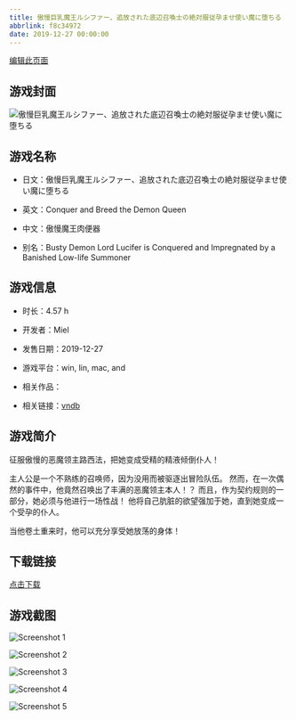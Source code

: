 ```yaml
---
title: 傲慢巨乳魔王ルシファー、追放された底辺召喚士の絶対服従孕ませ使い魔に堕ちる
abbrlink: f8c34972
date: 2019-12-27 00:00:00
---
```

[编辑此页面](https://github.com/ACG-3/ADV3-source/blob/main/source/_posts/%E5%82%B2%E6%85%A2%E5%B7%A8%E4%B9%B3%E9%AD%94%E7%8E%8B%E3%83%AB%E3%82%B7%E3%83%95%E3%82%A1%E3%83%BC%E3%80%81%E8%BF%BD%E6%94%BE%E3%81%95%E3%82%8C%E3%81%9F%E5%BA%95%E8%BE%BA%E5%8F%AC%E5%96%9A%E5%A3%AB%E3%81%AE%E7%B5%B6%E5%AF%BE%E6%9C%8D%E5%BE%93%E5%AD%95%E3%81%BE%E3%81%9B%E4%BD%BF%E3%81%84%E9%AD%94%E3%81%AB%E5%A0%95%E3%81%A1%E3%82%8B.md)

## 游戏封面

![傲慢巨乳魔王ルシファー、追放された底辺召喚士の絶対服従孕ませ使い魔に堕ちる](https://pan.timero.xyz/d/onedrive/img_lib_001/%E5%82%B2%E6%85%A2%E5%B7%A8%E4%B9%B3%E9%AD%94%E7%8E%8B%E3%83%AB%E3%82%B7%E3%83%95%E3%82%A1%E3%83%BC%E3%80%81%E8%BF%BD%E6%94%BE%E3%81%95%E3%82%8C%E3%81%9F%E5%BA%95%E8%BE%BA%E5%8F%AC%E5%96%9A%E5%A3%AB%E3%81%AE%E7%B5%B6%E5%AF%BE%E6%9C%8D%E5%BE%93%E5%AD%95%E3%81%BE%E3%81%9B%E4%BD%BF%E3%81%84%E9%AD%94%E3%81%AB%E5%A0%95%E3%81%A1%E3%82%8B_cover.avif)


## 游戏名称

- 日文：傲慢巨乳魔王ルシファー、追放された底辺召喚士の絶対服従孕ませ使い魔に堕ちる
- 英文：Conquer and Breed the Demon Queen
- 中文：傲慢魔王肉便器

- 别名：Busty Demon Lord Lucifer is Conquered and Impregnated by a Banished Low-life Summoner


## 游戏信息

- 时长：4.57 h
- 开发者：Miel
- 发售日期：2019-12-27
- 游戏平台：win, lin, mac, and
- 相关作品：

- 相关链接：[vndb](https://vndb.org/v27450)


## 游戏简介

征服傲慢的恶魔领主路西法，把她变成受精的精液倾倒仆人！

主人公是一个不熟练的召唤师，因为没用而被驱逐出冒险队伍。
然而，在一次偶然的事件中，他竟然召唤出了丰满的恶魔领主本人！？
而且，作为契约规则的一部分，她必须与他进行一场性战！
他将自己肮脏的欲望强加于她，直到她变成一个受孕的仆人。

当他卷土重来时，他可以充分享受她放荡的身体！




## 下载链接

[点击下载](https://pan.timero.xyz/onedrive/adv_lib_001/%E5%82%B2%E6%85%A2%E5%B7%A8%E4%B9%B3%E9%AD%94%E7%8E%8B%E3%83%AB%E3%82%B7%E3%83%95%E3%82%A1%E3%83%BC%E3%80%81%E8%BF%BD%E6%94%BE%E3%81%95%E3%82%8C%E3%81%9F%E5%BA%95%E8%BE%BA%E5%8F%AC%E5%96%9A%E5%A3%AB%E3%81%AE%E7%B5%B6%E5%AF%BE%E6%9C%8D%E5%BE%93%E5%AD%95%E3%81%BE%E3%81%9B%E4%BD%BF%E3%81%84%E9%AD%94%E3%81%AB%E5%A0%95%E3%81%A1%E3%82%8B)


## 游戏截图


![Screenshot 1](https://pan.timero.xyz/d/onedrive/img_lib_001/%E5%82%B2%E6%85%A2%E5%B7%A8%E4%B9%B3%E9%AD%94%E7%8E%8B%E3%83%AB%E3%82%B7%E3%83%95%E3%82%A1%E3%83%BC%E3%80%81%E8%BF%BD%E6%94%BE%E3%81%95%E3%82%8C%E3%81%9F%E5%BA%95%E8%BE%BA%E5%8F%AC%E5%96%9A%E5%A3%AB%E3%81%AE%E7%B5%B6%E5%AF%BE%E6%9C%8D%E5%BE%93%E5%AD%95%E3%81%BE%E3%81%9B%E4%BD%BF%E3%81%84%E9%AD%94%E3%81%AB%E5%A0%95%E3%81%A1%E3%82%8B_Screenshot_1.avif)

![Screenshot 2](https://pan.timero.xyz/d/onedrive/img_lib_001/%E5%82%B2%E6%85%A2%E5%B7%A8%E4%B9%B3%E9%AD%94%E7%8E%8B%E3%83%AB%E3%82%B7%E3%83%95%E3%82%A1%E3%83%BC%E3%80%81%E8%BF%BD%E6%94%BE%E3%81%95%E3%82%8C%E3%81%9F%E5%BA%95%E8%BE%BA%E5%8F%AC%E5%96%9A%E5%A3%AB%E3%81%AE%E7%B5%B6%E5%AF%BE%E6%9C%8D%E5%BE%93%E5%AD%95%E3%81%BE%E3%81%9B%E4%BD%BF%E3%81%84%E9%AD%94%E3%81%AB%E5%A0%95%E3%81%A1%E3%82%8B_Screenshot_2.avif)

![Screenshot 3](https://pan.timero.xyz/d/onedrive/img_lib_001/%E5%82%B2%E6%85%A2%E5%B7%A8%E4%B9%B3%E9%AD%94%E7%8E%8B%E3%83%AB%E3%82%B7%E3%83%95%E3%82%A1%E3%83%BC%E3%80%81%E8%BF%BD%E6%94%BE%E3%81%95%E3%82%8C%E3%81%9F%E5%BA%95%E8%BE%BA%E5%8F%AC%E5%96%9A%E5%A3%AB%E3%81%AE%E7%B5%B6%E5%AF%BE%E6%9C%8D%E5%BE%93%E5%AD%95%E3%81%BE%E3%81%9B%E4%BD%BF%E3%81%84%E9%AD%94%E3%81%AB%E5%A0%95%E3%81%A1%E3%82%8B_Screenshot_3.avif)

![Screenshot 4](https://pan.timero.xyz/d/onedrive/img_lib_001/%E5%82%B2%E6%85%A2%E5%B7%A8%E4%B9%B3%E9%AD%94%E7%8E%8B%E3%83%AB%E3%82%B7%E3%83%95%E3%82%A1%E3%83%BC%E3%80%81%E8%BF%BD%E6%94%BE%E3%81%95%E3%82%8C%E3%81%9F%E5%BA%95%E8%BE%BA%E5%8F%AC%E5%96%9A%E5%A3%AB%E3%81%AE%E7%B5%B6%E5%AF%BE%E6%9C%8D%E5%BE%93%E5%AD%95%E3%81%BE%E3%81%9B%E4%BD%BF%E3%81%84%E9%AD%94%E3%81%AB%E5%A0%95%E3%81%A1%E3%82%8B_Screenshot_4.avif)

![Screenshot 5](https://pan.timero.xyz/d/onedrive/img_lib_001/%E5%82%B2%E6%85%A2%E5%B7%A8%E4%B9%B3%E9%AD%94%E7%8E%8B%E3%83%AB%E3%82%B7%E3%83%95%E3%82%A1%E3%83%BC%E3%80%81%E8%BF%BD%E6%94%BE%E3%81%95%E3%82%8C%E3%81%9F%E5%BA%95%E8%BE%BA%E5%8F%AC%E5%96%9A%E5%A3%AB%E3%81%AE%E7%B5%B6%E5%AF%BE%E6%9C%8D%E5%BE%93%E5%AD%95%E3%81%BE%E3%81%9B%E4%BD%BF%E3%81%84%E9%AD%94%E3%81%AB%E5%A0%95%E3%81%A1%E3%82%8B_Screenshot_5.avif)

